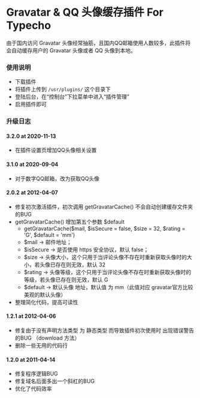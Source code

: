 Gravatar & QQ 头像缓存插件 For Typecho
=============
由于国内访问 Gravatar 头像经常抽筋，且国内QQ邮箱使用人数较多，此插件将会自动缓存用户的 Gravatar 头像或者 QQ 头像到本地。

### 使用说明
- 下载插件
- 将插件上传到 `/usr/plugins/` 这个目录下
- 登陆后台，在“控制台”下拉菜单中进入“插件管理”
- 启用插件即可

### 升级日志

#### 3.2.0 at 2020-11-13
- 在插件设置页增加QQ头像相关设置

#### 3.1.0 at 2020-09-04
- 对于数字QQ邮箱，改为获取QQ头像

#### 2.0.2 at 2012-04-07
- 修复初次激活插件，初次调用 getGravatarCache() 不会自动创建缓存文件夹的BUG
- getGravatarCache() 增加第五个参数 $default
  - getGravatarCache($mail, $isSecure = false, $size = 32, $rating = 'G', $default = 'mm')
  - $mail     ->  邮件地址；
  - $isSecure ->  是否使用 https 安全协议，默认 false；
  - $size     ->  头像大小，这个只用于当评论头像不存在时重新获取头像时的大小，若头像已存在则无效，默认 32
  - $rating   ->  头像等级，这个只用于当评论头像不存在时重新获取头像时的等级，若头像已存在则无效，默认 G
  - $default  ->  默认头像 地址，默认值 为 mm（此值对应 gravatar官方比较美观的默认头像）
- 整理简化代码，提高可读性

#### 1.2.1 at 2012-04-06

- 修复由于没有声明方法类型 为 静态类型 而导致插件初次使用时 出现错误警告的BUG （download 方法）
- 删除一些无用的代码行

#### 1.2.0  at 2011-04-14
 
- 修复程序逻辑BUG
- 修复域名后面多出一个斜杠的BUG
- 优化了代码效率

